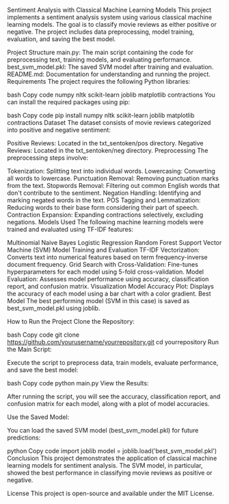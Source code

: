 Sentiment Analysis with Classical Machine Learning Models
This project implements a sentiment analysis system using various classical machine learning models. The goal is to classify movie reviews as either positive or negative. The project includes data preprocessing, model training, evaluation, and saving the best model.

Project Structure
main.py: The main script containing the code for preprocessing text, training models, and evaluating performance.
best_svm_model.pkl: The saved SVM model after training and evaluation.
README.md: Documentation for understanding and running the project.
Requirements
The project requires the following Python libraries:

bash
Copy code
numpy
nltk
scikit-learn
joblib
matplotlib
contractions
You can install the required packages using pip:

bash
Copy code
pip install numpy nltk scikit-learn joblib matplotlib contractions
Dataset
The dataset consists of movie reviews categorized into positive and negative sentiment:

Positive Reviews: Located in the txt_sentoken/pos directory.
Negative Reviews: Located in the txt_sentoken/neg directory.
Preprocessing
The preprocessing steps involve:

Tokenization: Splitting text into individual words.
Lowercasing: Converting all words to lowercase.
Punctuation Removal: Removing punctuation marks from the text.
Stopwords Removal: Filtering out common English words that don't contribute to the sentiment.
Negation Handling: Identifying and marking negated words in the text.
POS Tagging and Lemmatization: Reducing words to their base form considering their part of speech.
Contraction Expansion: Expanding contractions selectively, excluding negations.
Models Used
The following machine learning models were trained and evaluated using TF-IDF features:

Multinomial Naive Bayes
Logistic Regression
Random Forest
Support Vector Machine (SVM)
Model Training and Evaluation
TF-IDF Vectorization: Converts text into numerical features based on term frequency-inverse document frequency.
Grid Search with Cross-Validation: Fine-tunes hyperparameters for each model using 5-fold cross-validation.
Model Evaluation: Assesses model performance using accuracy, classification report, and confusion matrix.
Visualization
Model Accuracy Plot: Displays the accuracy of each model using a bar chart with a color gradient.
Best Model
The best performing model (SVM in this case) is saved as best_svm_model.pkl using joblib.

How to Run the Project
Clone the Repository:

bash
Copy code
git clone https://github.com/yourusername/yourrepository.git
cd yourrepository
Run the Main Script:

Execute the script to preprocess data, train models, evaluate performance, and save the best model:

bash
Copy code
python main.py
View the Results:

After running the script, you will see the accuracy, classification report, and confusion matrix for each model, along with a plot of model accuracies.

Use the Saved Model:

You can load the saved SVM model (best_svm_model.pkl) for future predictions:

python
Copy code
import joblib
model = joblib.load('best_svm_model.pkl')
Conclusion
This project demonstrates the application of classical machine learning models for sentiment analysis. The SVM model, in particular, showed the best performance in classifying movie reviews as positive or negative.

License
This project is open-source and available under the MIT License.
